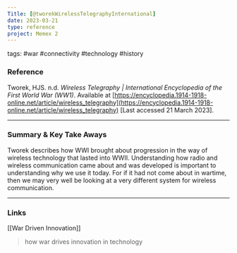 ```yaml
---
Title: [@tworekWirelessTelegraphyInternational]
date: 2023-03-21
type: reference
project: Memex 2
---
```


tags: #war #connectivity #technology #history 

### Reference 

Tworek, HJS. n.d. _Wireless Telegraphy | International Encyclopedia of the First World War (WW1)_. Available at [https://encyclopedia.1914-1918-online.net/article/wireless_telegraphy](https://encyclopedia.1914-1918-online.net/article/wireless_telegraphy) [Last accessed 21 March 2023].

---

### Summary & Key Take Aways

Tworek describes how WWI brought about progression in the way of wireless technology that lasted into WWII. Understanding how radio and wireless communication came about and was developed is important to understanding why we use it today. For if it had not come about in wartime, then we may very well be looking at a very different system for wireless communication.

--- 

### Links
[[War Driven Innovation]]
>how war drives innovation in technology